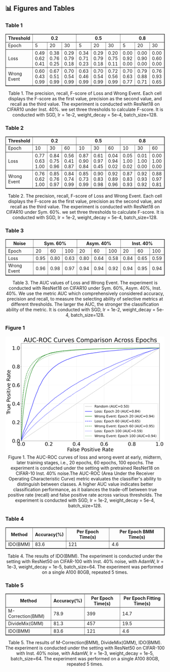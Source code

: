 ## 📊 Figures and Tables

### Table 1

<table border="1" cellspacing="0" cellpadding="5">
  <thead>
    <tr>
      <th rowspan="2">Threshold</th>
      <th colspan="3">0.2</th>
      <th colspan="3">0.5</th>
      <th colspan="3">0.8</th>
    </tr>
  </thead>
  <tbody>
    <tr>
      <td>Epoch</td>
      <td>5</td>
      <td>20</td>
      <td>30</td>
      <td>5</td>
      <td>20</td>
      <td>30</td>
      <td>5</td>
      <td>20</td>
      <td>30</td>
    </tr>
    <tr>
      <td>Loss</td>
      <td>0.49<br>0.62 0.41</td>
      <td>0.38<br>0.76 0.25</td>
      <td>0.29<br>0.79 0.18</td>
      <td>0.34<br>0.71 0.23</td>
      <td>0.29<br>0.79 0.18</td>
      <td>0.20<br>0.75 0.11</td>
      <td>0.00<br>0.92 0.00</td>
      <td>0.00<br>0.90 0.00</td>
      <td>0.00<br>0.60 0.00</td>
    </tr>
    <tr>
      <td>Wrong Event</td>
      <td>0.60<br>0.43 0.99</td>
      <td>0.67<br>0.51 0.99</td>
      <td>0.70<br>0.54 0.99</td>
      <td>0.63<br>0.46 0.99</td>
      <td>0.70<br>0.54 0.99</td>
      <td>0.72<br>0.56 0.99</td>
      <td>0.70<br>0.63 0.77</td>
      <td>0.79<br>0.88 0.71</td>
      <td>0.76<br>0.93 0.65</td>
    </tr>
  </tbody>
</table>

<center>Table 1. The precision, recall, F-score of Loss and Wrong Event. Each cell displays the F-score as the first value, precision as the second value, and recall as the third value. The experiment is conducted with ResNet18 on CIFAR10 under Inst. 40%. we set three thresholds to calculate F-score. It is conducted with SGD, lr = 1e-2, weight_decay = 5e-4, batch_size=128. </center>

### Table 2

<table border="1" cellspacing="0" cellpadding="5">
  <thead>
    <tr>
      <th rowspan="2">Threshold</th>
      <th colspan="3">0.2</th>
      <th colspan="3">0.5</th>
      <th colspan="3">0.8</th>
    </tr>
  </thead>
  <tbody>
    <tr>
      <td>Epoch</td>
      <td>10</td>
      <td>30</td>
      <td>60</td>
      <td>10</td>
      <td>30</td>
      <td>60</td>
      <td>10</td>
      <td>30</td>
      <td>60</td>
    </tr>
    <tr>
      <td>Loss</td>
      <td>0.77<br>0.63 1.00</td>
      <td>0.84<br>0.75 0.96</td>
      <td>0.56<br>0.41 0.87</td>
      <td>0.87<br>0.90 0.84</td>
      <td>0.61<br>0.97 0.45</td>
      <td>0.04<br>0.94 0.02</td>
      <td>0.05<br>1.00 0.02</td>
      <td>0.01<br>1.00 0.00</td>
      <td>0.00<br>1.00 0.00</td>
    </tr>
    <tr>
      <td>Wrong Event</td>
      <td>0.76<br>0.62 1.00</td>
      <td>0.85<br>0.76 0.97</td>
      <td>0.84<br>0.74 0.99</td>
      <td>0.85<br>0.73 0.99</td>
      <td>0.90<br>0.83 0.98</td>
      <td>0.92<br>0.89 0.96</td>
      <td>0.87<br>0.83 0.93</td>
      <td>0.92<br>0.93 0.92</td>
      <td>0.88<br>0.97 0.81</td>
    </tr>
  </tbody>
</table>


<center>Table 2. The precision, recall, F-score of Loss and Wrong Event. Each cell displays the F-score as the first value, precision as the second value, and recall as the third value. The experiment is conducted with ResNet18 on CIFAR10 under Sym. 60%. we set three thresholds to calculate F-score. It is conducted with SGD, lr = 1e-2, weight_decay = 5e-4, batch_size=128. </center>

### Table 3

<table border="1" cellspacing="0" cellpadding="5">
  <thead>
    <tr>
      <th rowspan="2">Noise</th>
      <th colspan="3">Sym. 60%</th>
      <th colspan="3">Asym. 40%</th>
      <th colspan="3">Inst. 40%</th>
    </tr>
  </thead>
  <tbody>
    <tr>
      <td>Epoch</td>
      <td>20</td>
      <td>60</td>
      <td>100</td>
      <td>20</td>
      <td>60</td>
      <td>100</td>
      <td>20</td>
      <td>60</td>
      <td>100</td>
    </tr>
    <tr>
      <td>Loss</td>
      <td>0.95</td>
      <td>0.80</td>
      <td>0.63</td>
      <td>0.80</td>
      <td>0.64</td>
      <td>0.58</td>
      <td>0.84</td>
      <td>0.65</td>
      <td>0.59</td>
    </tr>
    <tr>
      <td>Wrong Event</td>
      <td>0.96</td>
      <td>0.98</td>
      <td>0.97</td>
      <td>0.94</td>
      <td>0.94</td>
      <td>0.92</td>
      <td>0.94</td>
      <td>0.95</td>
      <td>0.94</td>
    </tr>
  </tbody>
</table>

<center>Table 3. The AUC values of Loss and Wrong Event. The experiment is conducted with ResNet18 on CIFAR10 under Sym. 60%, Asym. 40%, Inst. 40%. We use the metric AUC which comprehensively considered accuracy, precision and recall, to measure the selecting ability of selective metrics at different thresholds. The larger the AUC, the stronger the classification ability of the metric. It is conducted with SGD, lr = 1e-2, weight_decay = 5e-4, batch_size=128.</center>

### Figure 1

<div>			
    <center>	
    <img src="d67008293d7ca1576bc9adb64979caf.png"
         alt=""
         style=""/>
    <br>		
    Figure 1. The AUC-ROC curves of loss and wrong event at early, midterm, later training stages, i.e., 20 epochs, 60 epochs, 100 epochs. The experiment is conducted under the setting with pretrained ResNet18 on CIFAR-10 Inst. 40% noise.The AUC-ROC (Area Under the Receiver Operating Characteristic Curve) metric evaluates the classifier's ability to distinguish between classes. A higher AUC value indicates better classification performance, as it balances the trade-off between true positive rate (recall) and false positive rate across various thresholds. The experiment is conducted with SGD, lr = 1e-2, weight_decay = 5e-4, batch_size=128.
    </center>
</div>

### Table 4

<table border="1" cellspacing="0" cellpadding="5">
  <thead>
    <tr>
      <th>Method</th>
      <th>Accuracy(%)</th>
      <th>Per Epoch Time(s)</th>
      <th>Per Epoch BMM Time(s)</th>
    </tr>
  </thead>
  <tbody>
    <tr>
      <td>IDO(BMM)</td>
      <td>83.6</td>
      <td>121</td>
      <td>4.6</td>
    </tr>
  </tbody>
</table>

<center>Table 4. The results of IDO(BMM). The experiment is conducted under the setting with ResNet50 on CIFAR-100 with Inst. 40% noise, with AdamW, lr = 1e-3, weight_decay = 1e-5, batch_size=64.  The experiment was performed on a single A100 80GB, repeated 5 times. </center>

### Table 5

<table border="1" cellspacing="0" cellpadding="5">
  <thead>
    <tr>
      <th>Method</th>
      <th>Accuracy(%)</th>
      <th>Per Epoch Time(s)</th>
      <th>Per Epoch Fitting Time(s)</th>
    </tr>
  </thead>
  <tbody>
    <tr>
      <td>M-Correction(BMM)</td>
      <td>78.9</td>
      <td>399</td>
      <td>14.7</td>
    </tr>
    <tr>
      <td>DivideMix(GMM)</td>
      <td>81.3</td>
      <td>457</td>
      <td>19.5</td>
    </tr>
    <tr>
      <td>IDO(BMM)</td>
      <td>83.6</td>
      <td>121</td>
      <td>4.6</td>
    </tr>
  </tbody>
</table>

<center>Table 5. The results of M-Correction(BMM), DivideMix(GMM), IDO(BMM). The experiment is conducted under the setting with ResNet50 on CIFAR-100 with Inst. 40% noise, with AdamW, lr = 1e-3, weight_decay = 1e-5, batch_size=64. The experiment was performed on a single A100 80GB, repeated 5 times. </center>



